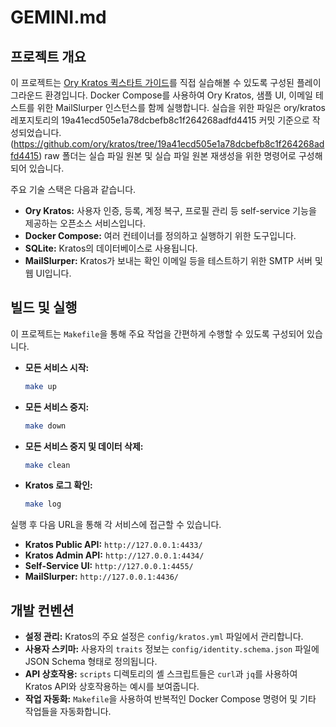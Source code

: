 # GEMINI.md

## 프로젝트 개요

이 프로젝트는 [Ory Kratos 퀵스타트 가이드](https://www.ory.sh/docs/kratos/quickstart)를 직접 실습해볼 수 있도록 구성된 플레이그라운드 환경입니다. Docker Compose를 사용하여 Ory Kratos, 샘플 UI, 이메일 테스트를 위한 MailSlurper 인스턴스를 함께 실행합니다.
실습을 위한 파일은 ory/kratos 레포지토리의 19a41ecd505e1a78dcbefb8c1f264268adfd4415 커밋 기준으로 작성되었습니다. (https://github.com/ory/kratos/tree/19a41ecd505e1a78dcbefb8c1f264268adfd4415)
raw 폴더는 실습 파일 원본 및 실습 파일 원본 재생성을 위한 명령어로 구성해되어 있습니다.

주요 기술 스택은 다음과 같습니다.

*   **Ory Kratos:** 사용자 인증, 등록, 계정 복구, 프로필 관리 등 self-service 기능을 제공하는 오픈소스 서비스입니다.
*   **Docker Compose:** 여러 컨테이너를 정의하고 실행하기 위한 도구입니다.
*   **SQLite:** Kratos의 데이터베이스로 사용됩니다.
*   **MailSlurper:** Kratos가 보내는 확인 이메일 등을 테스트하기 위한 SMTP 서버 및 웹 UI입니다.

## 빌드 및 실행

이 프로젝트는 `Makefile`을 통해 주요 작업을 간편하게 수행할 수 있도록 구성되어 있습니다.

*   **모든 서비스 시작:**
    ```bash
    make up
    ```
*   **모든 서비스 중지:**
    ```bash
    make down
    ```
*   **모든 서비스 중지 및 데이터 삭제:**
    ```bash
    make clean
    ```
*   **Kratos 로그 확인:**
    ```bash
    make log
    ```

실행 후 다음 URL을 통해 각 서비스에 접근할 수 있습니다.

*   **Kratos Public API:** `http://127.0.0.1:4433/`
*   **Kratos Admin API:** `http://127.0.0.1:4434/`
*   **Self-Service UI:** `http://127.0.0.1:4455/`
*   **MailSlurper:** `http://127.0.0.1:4436/`

## 개발 컨벤션

*   **설정 관리:** Kratos의 주요 설정은 `config/kratos.yml` 파일에서 관리합니다.
*   **사용자 스키마:** 사용자의 `traits` 정보는 `config/identity.schema.json` 파일에 JSON Schema 형태로 정의됩니다.
*   **API 상호작용:** `scripts` 디렉토리의 셸 스크립트들은 `curl`과 `jq`를 사용하여 Kratos API와 상호작용하는 예시를 보여줍니다.
*   **작업 자동화:** `Makefile`을 사용하여 반복적인 Docker Compose 명령어 및 기타 작업들을 자동화합니다.
